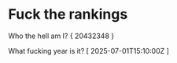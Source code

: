 # Fuck the rankings

Who the hell am I?
{ 20432348 }

What fucking year is it?
[ 2025-07-01T15:10:00Z ]
